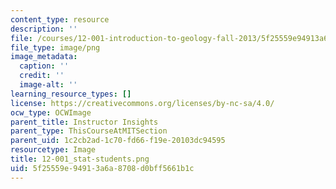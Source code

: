 ```yaml
---
content_type: resource
description: ''
file: /courses/12-001-introduction-to-geology-fall-2013/5f25559e94913a6a8708d0bff5661b1c_12-001_stat-students.png
file_type: image/png
image_metadata:
  caption: ''
  credit: ''
  image-alt: ''
learning_resource_types: []
license: https://creativecommons.org/licenses/by-nc-sa/4.0/
ocw_type: OCWImage
parent_title: Instructor Insights
parent_type: ThisCourseAtMITSection
parent_uid: 1c2cb2ad-1c70-fd66-f19e-20103dc94595
resourcetype: Image
title: 12-001_stat-students.png
uid: 5f25559e-9491-3a6a-8708-d0bff5661b1c
---
```

